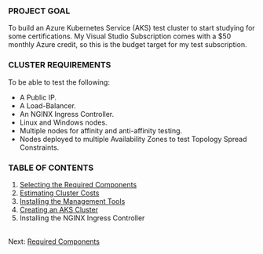 
### PROJECT GOAL
To build an Azure Kubernetes Service (AKS) test cluster to start studying for
some certifications. My Visual Studio Subscription comes with a $50 monthly
Azure credit, so this is the budget target for my test subscription.


### CLUSTER REQUIREMENTS
To be able to test the following:
  * A Public IP.
  * A Load-Balancer.
  * An NGINX Ingress Controller.
  * Linux and Windows nodes.
  * Multiple nodes for affinity and anti-affinity testing.
  * Nodes deployed to multiple Availability Zones to test Topology Spread Constraints.


### TABLE OF CONTENTS

1. [Selecting the Required Components](.\01_components.html)
1. [Estimating Cluster Costs](.\02_costs.html)
1. [Installing the Management Tools](.\03_install_tools.html)
1. [Creating an AKS Cluster](.\04_create_cluster.html)
1. Installing the NGINX Ingress Controller


\
Next: [Required Components](.\01_components.html)
